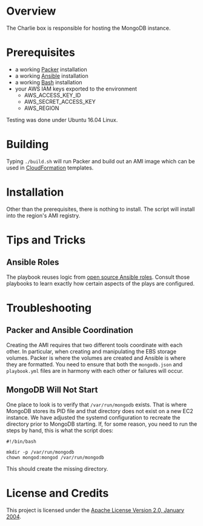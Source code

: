 # Overview
The Charlie box is responsible for hosting the MongoDB instance.

# Prerequisites
* a working [Packer](https://www.packer.io/) installation
* a working [Ansible](https://www.ansible.com/) installation
* a working [Bash](https://www.gnu.org/software/bash/) installation
* your AWS IAM keys exported to the environment
    * AWS_ACCESS_KEY_ID
    * AWS_SECRET_ACCESS_KEY
    * AWS_REGION

Testing was done under Ubuntu 16.04 Linux.

# Building

Typing `./build.sh` will run Packer and build out an AMI image which can be used in
[CloudFormation](https://aws.amazon.com/cloudformation/) templates.

# Installation

Other than the prerequisites, there is nothing to install.  The script will install into the region's AMI registry.

# Tips and Tricks

## Ansible Roles
The playbook reuses logic from [open source Ansible roles](https://galaxy.ansible.com/kurron/). Consult those
playbooks to learn exactly how certain aspects of the plays are configured.

# Troubleshooting

## Packer and Ansible Coordination
Creating the AMI requires that two different tools coordinate with each other.  In particular,
when creating and manipulating the EBS storage volumes.  Packer is where the volumes are created
and Ansible is where they are formatted.  You need to ensure that both the `mongodb.json` and
`playbook.yml` files are in harmony with each other or failures will occur.

## MongoDB Will Not Start
One place to look is to verify that `/var/run/mongodb` exists.  That is where MongoDB stores its PID
file and that directory does not exist on a new EC2 instance.  We have adjusted the systemd configuration
to recreate the directory prior to MongoDB starting.  If, for some reason, you need to run the steps by
hand, this is what the script does:

```
#!/bin/bash

mkdir -p /var/run/mongodb
chown mongod:mongod /var/run/mongodb
```

This should create the missing directory.

# License and Credits
This project is licensed under the [Apache License Version 2.0, January 2004](http://www.apache.org/licenses/).
